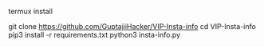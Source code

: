 termux install 



git clone https://github.com/GuptajiiHacker/VIP-Insta-info
cd VIP-Insta-info
pip3 install -r requirements.txt
python3 insta-info.py
